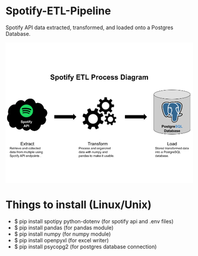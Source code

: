 # Spotify-ETL-Pipeline
Spotify API data extracted, transformed, and loaded onto a Postgres Database.

![ETLProcessDiagram](ETLProcessDiagram.png)

# Things to install (Linux/Unix)
- $ pip install spotipy python-dotenv (for spotify api and .env files)
- $ pip install pandas (for pandas module)
- $ pip install numpy (for numpy module)
- $ pip install openpyxl (for excel writer)
- $ pip install psycopg2 (for postgres database connection)
